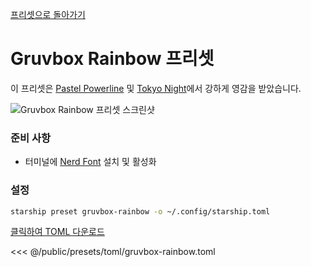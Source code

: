 [프리셋으로 돌아가기](./#gruvbox-rainbow)

# Gruvbox Rainbow 프리셋

이 프리셋은 [Pastel Powerline](./pastel-powerline.md) 및 [Tokyo Night](./tokyo-night.md)에서 강하게 영감을 받았습니다.

![Gruvbox Rainbow 프리셋 스크린샷](/presets/img/gruvbox-rainbow.png)

### 준비 사항

- 터미널에 [Nerd Font](https://www.nerdfonts.com/) 설치 및 활성화

### 설정

```sh
starship preset gruvbox-rainbow -o ~/.config/starship.toml
```

[클릭하여 TOML 다운로드](/presets/toml/gruvbox-rainbow.toml)

<<< @/public/presets/toml/gruvbox-rainbow.toml
